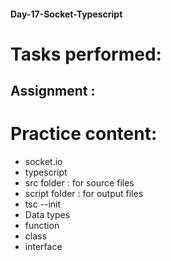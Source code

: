 #### Day-17-Socket-Typescript
# Tasks performed:

## Assignment :

# Practice content:
- socket.io
- typescript
- src folder : for source files
- script folder : for output files
- tsc --init
- Data types
- function
- class
- interface

